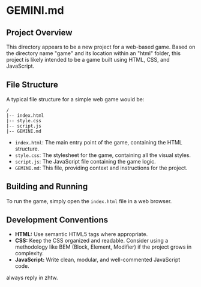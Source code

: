 # GEMINI.md

## Project Overview

This directory appears to be a new project for a web-based game. Based on the directory name "game" and its location within an "html" folder, this project is likely intended to be a game built using HTML, CSS, and JavaScript.

## File Structure

A typical file structure for a simple web game would be:

```
/
|-- index.html
|-- style.css
|-- script.js
|-- GEMINI.md
```

*   `index.html`: The main entry point of the game, containing the HTML structure.
*   `style.css`: The stylesheet for the game, containing all the visual styles.
*   `script.js`: The JavaScript file containing the game logic.
*   `GEMINI.md`: This file, providing context and instructions for the project.

## Building and Running

To run the game, simply open the `index.html` file in a web browser.

## Development Conventions

*   **HTML:** Use semantic HTML5 tags where appropriate.
*   **CSS:** Keep the CSS organized and readable. Consider using a methodology like BEM (Block, Element, Modifier) if the project grows in complexity.
*   **JavaScript:** Write clean, modular, and well-commented JavaScript code.

always reply in zhtw.
